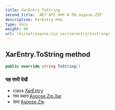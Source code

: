 ```yaml
---
title: XarEntry.ToString
second_title: .NET API संदर्भ के लिए Aspose.ZIP
description: XarEntry तरक. 
type: docs
weight: 80
url: /hi/net/aspose.zip.xar/xarentry/tostring/
---
```

## XarEntry.ToString method

```csharp
public override string ToString()
```

### यह सभी देखें

* class [XarEntry](../)
* नाम स्थान [Aspose.Zip.Xar](../../xarentry/)
* सभा [Aspose.Zip](../../../)


